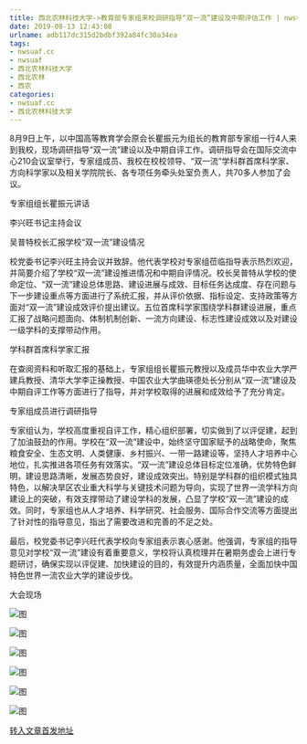 ```yaml
---
title: 西北农林科技大学->教育部专家组来校调研指导“双一流”建设及中期评估工作 | nwsuaf.cc
date: 2019-08-13 12:43:08
urlname: adb117dc315d2bdbf392a84fc30a34ea
tags: 
- nwsuaf.cc
- nwsuaf
- 西北农林科技大学
- 西北农林
- 西农
categories:
- nwsuaf.cc
- 西北农林科技大学
---
```



8月9日上午，以中国高等教育学会原会长瞿振元为组长的教育部专家组一行4人来到我校，现场调研指导“双一流”建设以及中期自评工作。调研指导会在国际交流中心210会议室举行，专家组成员、我校在校校领导、“双一流”学科群首席科学家、方向科学家以及相关学院院长、各专项任务牵头处室负责人，共70多人参加了会议。

专家组组长瞿振元讲话

李兴旺书记主持会议

吴普特校长汇报学校“双一流”建设情况

校党委书记李兴旺主持会议并致辞。他代表学校对专家组莅临指导表示热烈欢迎，并简要介绍了学校“双一流”建设推进情况和中期自评情况。校长吴普特从学校的使命定位、“双一流”建设总体思路、建设进展与成效、目标任务达成度、存在问题与下一步建设重点等方面进行了系统汇报，并从评价依据、指标设定、支持政策等方面对“双一流”建设成效评价提出建议。五位首席科学家围绕学科群建设进展，重点汇报了战略问题面向、体制机制创新、一流方向建设、标志性建设成效以及对建设一级学科的支撑带动作用。

学科群首席科学家汇报

在查阅资料和听取汇报的基础上，专家组组长瞿振元教授以及成员华中农业大学严建兵教授、清华大学李正操教授、中国农业大学曲瑛德处长分别从“双一流”建设及中期自评工作等方面进行了指导，并对学校取得的进展和成效给予了充分肯定。

专家组成员进行调研指导

专家组认为，学校高度重视自评工作，精心组织部署，切实做到了以评促建，起到了加油鼓劲的作用。学校在“双一流”建设中，始终坚守国家赋予的战略使命，聚焦粮食安全、生态文明、人类健康、乡村振兴、一带一路建设等，坚持人才培养中心地位，扎实推进各项任务有效落实。“双一流”建设总体目标定位准确，优势特色鲜明，建设思路清晰，发展态势良好，建设成效突出。特别是学科群的组织模式独具特色，以解决旱区农业重大科学与关键技术问题为导向，实现了世界一流学科方向建设上的突破，有效支撑带动了建设学科的发展，凸显了学校“双一流”建设的成效。同时，专家组也从人才培养、科学研究、社会服务、国际合作交流等方面提出了针对性的指导意见，指出了需要改进和完善的不足之处。

最后，校党委书记李兴旺代表学校向专家组表示衷心感谢。他强调，专家组的指导意见对学校“双一流”建设有着重要意义，学校将认真梳理并在暑期务虚会上进行专题研讨，确保实现以评促建、加快建设的目的，有效提升内涵质量，全面加快中国特色世界一流农业大学的建设步伐。

大会现场



![图](https://news.nwsuaf.edu.cn/images/content/2019-08/20190813095050777530.jpg)

![图](https://news.nwsuaf.edu.cn/images/content/2019-08/20190813094904266358.jpg)

![图](https://news.nwsuaf.edu.cn/images/content/2019-08/20190813094631443207.jpg)

![图](https://news.nwsuaf.edu.cn/images/content/2019-08/20190813094136501177.jpg)

![图](https://news.nwsuaf.edu.cn/images/content/2019-08/20190813094028955021.jpg)

![图](https://news.nwsuaf.edu.cn/images/content/2019-08/20190813093800905971.jpg)

[转入文章首发地址](https://news.nwsuaf.edu.cn/xnxw/91318.htm)